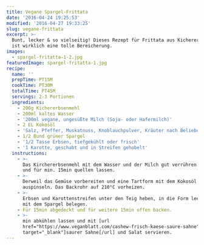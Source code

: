 ```yaml
---
title: Vegane Spargel-Frittata
date: '2016-04-24 19:25:53'
modified: '2016-04-27 19:33:25'
slug: vegane-frittata
excerpt: >-
  Bunt, lecker & so vielseitig! Dieses Rezept für Frittata aus Kichererbsenmehl
  ist wirklich eine tolle Bereicherung.
images:
  - spargel-fritatta-1-2.jpg
featuredImage: spargel-fritatta-1.jpg
recipe:
  name: ''
  prepTime: PT15M
  cookTime: PT30M
  totalTime: PT45M
  servings: 2-3 Portionen
  ingredients:
    - 200g Kichererbsenmehl
    - 200ml kaltes Wasser
    - '200ml vegane, ungesüßte Milch (Soja- oder Hafermilch)'
    - 2 EL Kokosöl
    - 'Salz, Pfeffer, Muskatnuss, Knoblauchpulver, Kräuter nach Belieben'
    - 1/2 Bund grüner Spargel
    - '1/2 Tasse Erbsen, tiefgekühlt oder frisch'
    - '1 Karotte, geschabt und in Streifen gehobelt'
  instructions:
    - >-
      Das Kirchererbsenmehl mit dem Wasser und der Milch gut verrühren. Würzen
      und für min. 15min quellen lassen.
    - >-
      Derweil das Gemüse vorbereiten und eine Tartform mit dem Kokosöl
      auspinseln. Das Backrohr auf 210°C vorheizen.
    - >-
      Erbsen und Karottenstreifen unter den Teig heben, in die Form leeren und
      mit dem Spargel belegen.
    - Für 15min abgedeckt und für weitere 15min offen backen.
    - >-
      min abkühlen lassen und mit [url
      href="https://www.veganblatt.com/cashew-frisch-kaese-saure-sahne"
      target="_blank"]saurer Sahne[/url] und Salat servieren.
---
```


<!-- Image removed (no copyright): spargel-fritatta-1-2-640x424.jpg -->
